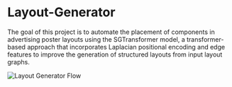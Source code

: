 # Layout-Generator
The goal of this project is to automate the placement of components in advertising poster layouts using the SGTransformer model, a transformer-based approach that incorporates Laplacian positional encoding and edge features to improve the generation of structured layouts from input layout graphs.

![Layout Generator Flow](https://github.com/syahdeee/Layout-Generator/assets/100667458/15d3a000-ad72-43ca-94f2-1d652a40c920)
